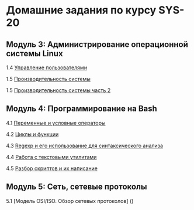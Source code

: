 # Домашние задания по курсу SYS-20

## Модуль 3: Администрирование операционной системы Linux

1.4 [Управление пользователями](3-04.md)

1.5 [Производительность системы](3-05.md)

1.5 [Производительность системы часть 2](3-06.md)

## Модуль 4: Программирование на Bash

4.1 [Переменные и условные операторы](4-01.md)

4.2 [Циклы и функции](4-02.md)

4.3 [Regexp и его использование для синтаксического анализа](4-03.md)

4.4 [Работа с текстовыми утилитами](4-04.md)

4.5 [Разбор скриптов и их написание](4-05.md)

## Модуль 5: Сеть, сетевые протоколы

5.1 [Модель OSI/ISO. Обзор сетевых протоколов] ()

